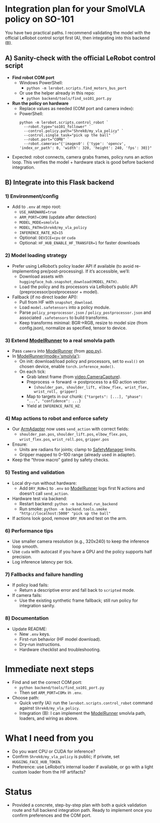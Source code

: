 # Integration plan for your SmolVLA policy on SO-101

You have two practical paths. I recommend validating the model with the official LeRobot control script first (A), then integrating into this backend (B).

## A) Sanity-check with the official LeRobot control script
- **Find robot COM port**
  - Windows PowerShell:
    - `python -m lerobot.scripts.find_motors_bus_port`
  - Or use the helper already in this repo:
    - `python backend/tools/find_so101_port.py`
- **Run the policy on hardware**
  - Replace values as needed (COM port and camera index):
  - PowerShell:
    ```
    python -m lerobot.scripts.control_robot `
      --robot.type="so101_follower" `
      --control.policy.path="Shrek0/my_vla_policy" `
      --control.single_task="pick up the ball" `
      --robot.port="COM8" `
      --robot.cameras="{'images0': {'type': 'opencv', 'index_or_path': 0, 'width': 320, 'height': 240, 'fps': 30}}"
    ```
- Expected: robot connects, camera grabs frames, policy runs an action loop. This verifies the model + hardware stack is good before backend integration.

## B) Integrate into this Flask backend

### 1) Environment/config
- Add to `.env` at repo root:
  - `USE_HARDWARE=true`
  - `ARM_PORT=COM8`  (update after detection)
  - `MODEL_MODE=smolvla`
  - `MODEL_PATH=Shrek0/my_vla_policy`
  - `INFERENCE_RATE_HZ=15`
  - Optional: `DEVICE=cpu` or `cuda`
  - Optional: `HF_HUB_ENABLE_HF_TRANSFER=1` for faster downloads

### 2) Model loading strategy
- Prefer using LeRobot’s policy loader API if available (to avoid re-implementing pre/post-processing). If it’s accessible, we’ll:
  - Download assets with `huggingface_hub.snapshot_download(MODEL_PATH)`.
  - Load the policy and its processors via LeRobot’s public API (preprocessor/postprocessor + model).
- Fallback (if no direct loader API):
  - Pull from HF with `snapshot_download`.
  - Load `model.safetensors` into a policy module.
  - Parse `policy_preprocessor.json` / `policy_postprocessor.json` and associated `.safetensors` to build transforms.
  - Keep transforms minimal: BGR→RGB, resize to model size (from config.json), normalize as specified, tensor to device.

### 3) Extend [ModelRunner](cci:2://file:///c:/Users/henri/Documents/hackathon/LePetPal/backend/model_runner.py:4:0-51:54) to a real smolvla path
- Pass `camera` into [ModelRunner](cci:2://file:///c:/Users/henri/Documents/hackathon/LePetPal/backend/model_runner.py:4:0-51:54) (from [app.py](cci:7://file:///c:/Users/henri/Documents/hackathon/LePetPal/backend/app.py:0:0-0:0)).
- In [ModelRunner(mode='smolvla')](cci:2://file:///c:/Users/henri/Documents/hackathon/LePetPal/backend/model_runner.py:4:0-51:54):
  - On init: download/load policy and processors, set to `eval()` on chosen device, enable `torch.inference_mode()`.
  - On each tick:
    - Grab latest frame (from [video.CameraCapture](cci:2://file:///c:/Users/henri/Documents/hackathon/LePetPal/backend/video.py:7:0-73:26)).
    - Preprocess → forward → postprocess to a 6D action vector:
      - `[shoulder_pan, shoulder_lift, elbow_flex, wrist_flex, wrist_roll, gripper]`
    - Map to targets in our chunk: `{"targets": [...], "phase": "...", "confidence": ...}`
    - Yield at `INFERENCE_RATE_HZ`.

### 4) Map actions to robot and enforce safety
- Our [ArmAdapter](cci:2://file:///c:/Users/henri/Documents/hackathon/LePetPal/backend/adapters/arm_adapter.py:12:0-110:23) now uses `send_action` with correct fields:
  - `shoulder_pan.pos`, `shoulder_lift.pos`, `elbow_flex.pos`, `wrist_flex.pos`, `wrist_roll.pos`, `gripper.pos`
- Ensure:
  - Units are radians for joints; clamp to [SafetyManager](cci:2://file:///c:/Users/henri/Documents/hackathon/LePetPal/backend/safety.py:5:0-43:19) limits.
  - Gripper mapped to 0–100 range (already used in adapter).
- Keep the “throw macro” gated by safety checks.

### 5) Testing and validation
- Local dry-run without hardware:
  - Add `DRY_RUN=1` to `.env` so [ModelRunner](cci:2://file:///c:/Users/henri/Documents/hackathon/LePetPal/backend/model_runner.py:4:0-51:54) logs first N actions and doesn’t call `send_action`.
- Hardware test via backend:
  - Restart backend: `python -m backend.run_backend`
  - Run smoke: `python -m backend.tools.smoke "http://localhost:5000" "pick up the ball"`
- If actions look good, remove `DRY_RUN` and test on the arm.

### 6) Performance tips
- Use smaller camera resolution (e.g., 320x240) to keep the inference loop smooth.
- Use `cuda` with autocast if you have a GPU and the policy supports half precision.
- Log inference latency per tick.

### 7) Fallbacks and failure handling
- If policy load fails:
  - Return a descriptive error and fall back to `scripted` mode.
- If camera fails:
  - Use the existing synthetic frame fallback; still run policy for integration sanity.

### 8) Documentation
- Update README:
  - New `.env` keys.
  - First-run behavior (HF model download).
  - Dry-run instructions.
  - Hardware checklist and troubleshooting.

# Immediate next steps
- Find and set the correct COM port:
  - `python backend/tools/find_so101_port.py`
  - Then set `ARM_PORT=COMx` in `.env`.
- Choose path:
  - Quick verify (A): run the `lerobot.scripts.control_robot` command against `Shrek0/my_vla_policy`.
  - Integration (B): I can implement the [ModelRunner](cci:2://file:///c:/Users/henri/Documents/hackathon/LePetPal/backend/model_runner.py:4:0-51:54) smolvla path, loaders, and wiring as above.

# What I need from you
- Do you want CPU or CUDA for inference?
- Confirm `Shrek0/my_vla_policy` is public; if private, set `HUGGING_FACE_HUB_TOKEN`.
- Preference: use LeRobot’s internal loader if available, or go with a light custom loader from the HF artifacts?

# Status
- Provided a concrete, step-by-step plan with both a quick validation route and full backend integration path. Ready to implement once you confirm preferences and the COM port.